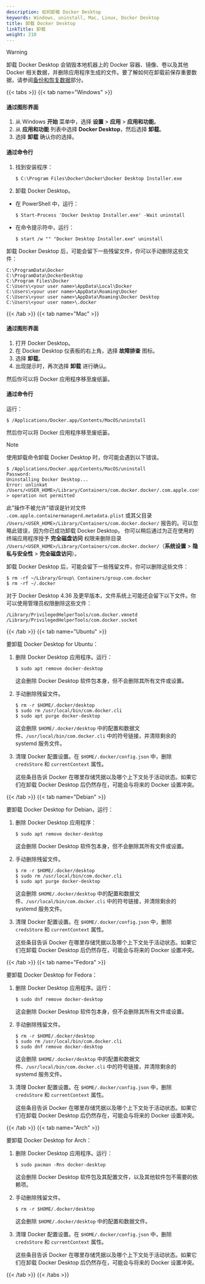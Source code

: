 ```yaml
---
description: 如何卸载 Docker Desktop
keywords: Windows, uninstall, Mac, Linux, Docker Desktop
title: 卸载 Docker Desktop
linkTitle: 卸载
weight: 210
---
```


> [!WARNING]
>
> 卸载 Docker Desktop 会销毁本地机器上的 Docker 容器、镜像、卷以及其他 Docker 相关数据，并删除应用程序生成的文件。要了解如何在卸载前保存重要数据，请参阅[备份和恢复数据](/manuals/desktop/settings-and-maintenance/backup-and-restore.md)部分。

{{< tabs >}}
{{< tab name="Windows" >}}

#### 通过图形界面

1. 从 Windows **开始** 菜单中，选择 **设置** > **应用** > **应用和功能**。
2. 从 **应用和功能** 列表中选择 **Docker Desktop**，然后选择 **卸载**。
3. 选择 **卸载** 确认你的选择。

#### 通过命令行

1. 找到安装程序：
   ```console
   $ C:\Program Files\Docker\Docker\Docker Desktop Installer.exe
   ```
2. 卸载 Docker Desktop。
 - 在 PowerShell 中，运行：
    ```console
    $ Start-Process 'Docker Desktop Installer.exe' -Wait uninstall
    ```
 - 在命令提示符中，运行：
    ```console
    $ start /w "" "Docker Desktop Installer.exe" uninstall
    ```

卸载 Docker Desktop 后，可能会留下一些残留文件，你可以手动删除这些文件：

```console
C:\ProgramData\Docker
C:\ProgramData\DockerDesktop
C:\Program Files\Docker
C:\Users\<your user name>\AppData\Local\Docker
C:\Users\<your user name>\AppData\Roaming\Docker
C:\Users\<your user name>\AppData\Roaming\Docker Desktop
C:\Users\<your user name>\.docker
```
 
{{< /tab >}}
{{< tab name="Mac" >}}

#### 通过图形界面

1. 打开 Docker Desktop。
2. 在 Docker Desktop 仪表板的右上角，选择 **故障排查** 图标。
3. 选择 **卸载**。
4. 出现提示时，再次选择 **卸载** 进行确认。

然后你可以将 Docker 应用程序移至废纸篓。

#### 通过命令行

运行：

```console
$ /Applications/Docker.app/Contents/MacOS/uninstall
```

然后你可以将 Docker 应用程序移至废纸篓。

> [!NOTE]
> 使用卸载命令卸载 Docker Desktop 时，你可能会遇到以下错误。
>
> ```console
> $ /Applications/Docker.app/Contents/MacOS/uninstall
> Password:
> Uninstalling Docker Desktop...
> Error: unlinkat /Users/<USER_HOME>/Library/Containers/com.docker.docker/.com.apple.containermanagerd.metadata.plist: > operation not permitted
> ```
>
> 此"操作不被允许"错误是针对文件 `.com.apple.containermanagerd.metadata.plist` 或其父目录 `/Users/<USER_HOME>/Library/Containers/com.docker.docker/` 报告的。可以忽略此错误，因为你已成功卸载 Docker Desktop。
> 你可以稍后通过为正在使用的终端应用程序授予 **完全磁盘访问** 权限来删除目录 `/Users/<USER_HOME>/Library/Containers/com.docker.docker/`（**系统设置** > **隐私与安全性** > **完全磁盘访问**）。

卸载 Docker Desktop 后，可能会留下一些残留文件，你可以删除这些文件：

```console
$ rm -rf ~/Library/Group\ Containers/group.com.docker
$ rm -rf ~/.docker
```

对于 Docker Desktop 4.36 及更早版本，文件系统上可能还会留下以下文件。你可以使用管理员权限删除这些文件：

```console
/Library/PrivilegedHelperTools/com.docker.vmnetd
/Library/PrivilegedHelperTools/com.docker.socket
```

{{< /tab >}}
{{< tab name="Ubuntu" >}}

要卸载 Docker Desktop for Ubuntu：

1. 删除 Docker Desktop 应用程序。运行：

   ```console
   $ sudo apt remove docker-desktop
   ```

   这会删除 Docker Desktop 软件包本身，但不会删除其所有文件或设置。

2. 手动删除残留文件。

   ```console
   $ rm -r $HOME/.docker/desktop
   $ sudo rm /usr/local/bin/com.docker.cli
   $ sudo apt purge docker-desktop
   ```

   这会删除 `$HOME/.docker/desktop` 中的配置和数据文件、`/usr/local/bin/com.docker.cli` 中的符号链接，并清除剩余的 systemd 服务文件。

3. 清理 Docker 配置设置。在 `$HOME/.docker/config.json` 中，删除 `credsStore` 和 `currentContext` 属性。

   这些条目告诉 Docker 在哪里存储凭据以及哪个上下文处于活动状态。如果它们在卸载 Docker Desktop 后仍然存在，可能会与将来的 Docker 设置冲突。

{{< /tab >}}
{{< tab name="Debian" >}}

要卸载 Docker Desktop for Debian，运行：

1. 删除 Docker Desktop 应用程序：

   ```console
   $ sudo apt remove docker-desktop
   ```

   这会删除 Docker Desktop 软件包本身，但不会删除其所有文件或设置。

2. 手动删除残留文件。

   ```console
   $ rm -r $HOME/.docker/desktop
   $ sudo rm /usr/local/bin/com.docker.cli
   $ sudo apt purge docker-desktop
   ```

   这会删除 `$HOME/.docker/desktop` 中的配置和数据文件、`/usr/local/bin/com.docker.cli` 中的符号链接，并清除剩余的 systemd 服务文件。

3. 清理 Docker 配置设置。在 `$HOME/.docker/config.json` 中，删除 `credsStore` 和 `currentContext` 属性。

   这些条目告诉 Docker 在哪里存储凭据以及哪个上下文处于活动状态。如果它们在卸载 Docker Desktop 后仍然存在，可能会与将来的 Docker 设置冲突。

{{< /tab >}}
{{< tab name="Fedora" >}}

要卸载 Docker Desktop for Fedora：

1. 删除 Docker Desktop 应用程序。运行：

   ```console
   $ sudo dnf remove docker-desktop
   ```

   这会删除 Docker Desktop 软件包本身，但不会删除其所有文件或设置。

2. 手动删除残留文件。

   ```console
   $ rm -r $HOME/.docker/desktop
   $ sudo rm /usr/local/bin/com.docker.cli
   $ sudo dnf remove docker-desktop
   ```

   这会删除 `$HOME/.docker/desktop` 中的配置和数据文件、`/usr/local/bin/com.docker.cli` 中的符号链接，并清除剩余的 systemd 服务文件。

3. 清理 Docker 配置设置。在 `$HOME/.docker/config.json` 中，删除 `credsStore` 和 `currentContext` 属性。

   这些条目告诉 Docker 在哪里存储凭据以及哪个上下文处于活动状态。如果它们在卸载 Docker Desktop 后仍然存在，可能会与将来的 Docker 设置冲突。

{{< /tab >}}
{{< tab name="Arch" >}}

要卸载 Docker Desktop for Arch：

1. 删除 Docker Desktop 应用程序。运行：

   ```console
   $ sudo pacman -Rns docker-desktop
   ```

   这会删除 Docker Desktop 软件包及其配置文件，以及其他软件包不需要的依赖项。

2. 手动删除残留文件。

   ```console
   $ rm -r $HOME/.docker/desktop
   ```

   这会删除 `$HOME/.docker/desktop` 中的配置和数据文件。

3. 清理 Docker 配置设置。在 `$HOME/.docker/config.json` 中，删除 `credsStore` 和 `currentContext` 属性。

   这些条目告诉 Docker 在哪里存储凭据以及哪个上下文处于活动状态。如果它们在卸载 Docker Desktop 后仍然存在，可能会与将来的 Docker 设置冲突。

{{< /tab >}}
{{< /tabs >}}


